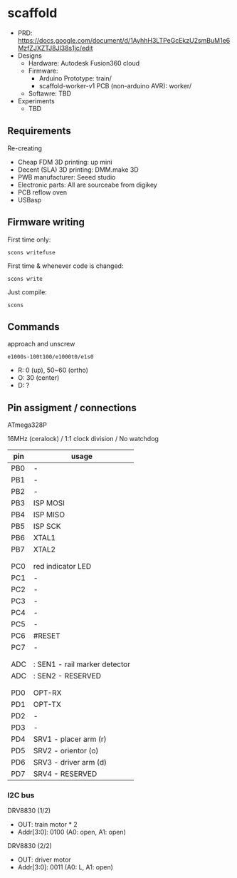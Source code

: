 # scaffold

* PRD: https://docs.google.com/document/d/1AyhhH3LTPeGcEkzU2smBuM1e6MzfZJXZTJ8Jl38s1jc/edit
* Designs
  * Hardware: Autodesk Fusion360 cloud
  * Firmware:
    * Arduino Prototype: train/
    * scaffold-worker-v1 PCB (non-arduino AVR): worker/
  * Softawre: TBD
* Experiments
  * TBD

## Requirements

Re-creating

* Cheap FDM 3D printing: up mini
* Decent (SLA) 3D printing: DMM.make 3D
* PWB manufacturer: Seeed studio
* Electronic parts: All are sourceabe from digikey
* PCB reflow oven
* USBasp

## Firmware writing

First time only:
```
scons writefuse
```

First time & whenever code is changed:
```
scons write
```

Just compile:
```
scons
```


## Commands

approach and unscrew
```
e1000s-100t100/e1000t0/e1s0
```

* R: 0 (up), 50~60 (ortho)
* O: 30 (center)
* D: ?

## Pin assigment / connections
ATmega328P

16MHz (ceralock) / 1:1 clock division / No watchdog

|pin|usage|
|---|---|
|PB0| - |
|PB1| - |
|PB2| - |
|PB3| ISP MOSI  |
|PB4| ISP MISO  |
|PB5| ISP SCK  |
|PB6| XTAL1  |
|PB7| XTAL2  |
|   |  |
|   |  |
|PC0| red indicator LED  |
|PC1| -  |
|PC2| -  |
|PC3| -  |
|PC4| -  |
|PC5| -  |
|PC6| #RESET  |
|PC7| -  |
|   |  |
|   |  |
|ADC|: SEN1 - rail marker detector  |
|ADC|: SEN2 - RESERVED  |
|   |  |
|   |  |
|PD0| OPT-RX  |
|PD1| OPT-TX  |
|PD2| -  |
|PD3| -  |
|PD4| SRV1 - placer arm (r)  |
|PD5| SRV2 - orientor (o)  |
|PD6| SRV3 - driver arm (d)  |
|PD7| SRV4 - RESERVED  |

### I2C bus
DRV8830 (1/2)

* OUT: train motor * 2
* Addr[3:0]: 0100 (A0: open, A1: open)


DRV8830 (2/2)

* OUT: driver motor
* Addr[3:0]: 0011 (A0: L, A1: open)
